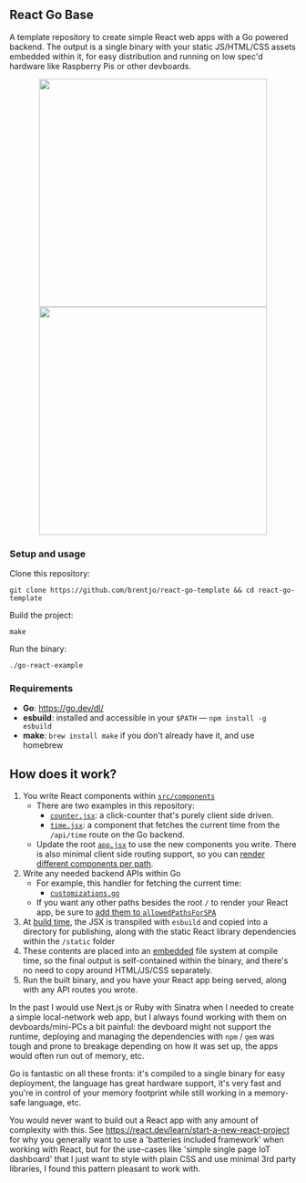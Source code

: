 ## React Go Base

A template repository to create simple React web apps with a Go powered backend. The output is a single binary with your static JS/HTML/CSS assets embedded within it, for easy distribution and running on low spec'd hardware like Raspberry Pis or other devboards.

<p align="center">
  <img src="https://github.com/brentjo/react-go-template/assets/6415223/0c4170ff-76c3-405a-ba95-613d3a3ce802" width="400px">
  <img src="https://github.com/brentjo/react-go-template/assets/6415223/2cbe910e-d715-45fe-a483-87d705383b84" width="400px">
</p>

### Setup and usage

Clone this repository:
```
git clone https://github.com/brentjo/react-go-template && cd react-go-template
```

Build the project:
```
make
```

Run the binary:
```
./go-react-example
```

### Requirements

- **Go**: https://go.dev/dl/
- **esbuild**: installed and accessible in your `$PATH` — `npm install -g esbuild`
- **make**: `brew install make` if you don't already have it, and use homebrew

## How does it work?
1. You write React components within [`src/components`](src/components)
    - There are two examples in this repository:
      - [`counter.jsx`](src/components/counter.jsx): a click-counter that's purely client side driven.
      - [`time.jsx`](src/components/time.jsx): a component that fetches the current time from the `/api/time` route on the Go backend.
    - Update the root [`app.jsx`](src/app.jsx) to use the new components you write. There is also minimal client side routing support, so you can [render different components per path](https://github.com/brentjo/react-go-template/blob/main/src/app.jsx#L25-L34).
2. Write any needed backend APIs within Go
    - For example, this handler for fetching the current time:
      - [`customizations.go`](https://github.com/brentjo/react-go-template/blob/main/customizations.go#L10-L11)
    - If you want any other paths besides the root `/` to render your React app, be sure to [add them to `allowedPathsForSPA`](https://github.com/brentjo/react-go-template/blob/main/customizations.go#L13-L14)
3. At [build time](https://github.com/brentjo/react-go-template/blob/1b4bef9c465cd39c071d65e95f64a74e723cc938/Makefile#L3-L7), the JSX is transpiled with `esbuild` and copied into a directory for publishing, along with the static React library dependencies within the `/static` folder
4. These contents are placed into an [embedded](https://pkg.go.dev/embed) file system at compile time, so the final output is self-contained within the binary, and there's no need to copy around HTML/JS/CSS separately.
5. Run the built binary, and you have your React app being served, along with any API routes you wrote.

In the past I would use Next.js or Ruby with Sinatra when I needed to create a simple local-network web app, but I always found working with them on devboards/mini-PCs a bit painful: the devboard might not support the runtime, deploying and managing the dependencies with `npm` / `gem` was tough and prone to breakage depending on how it was set up, the apps would often run out of memory, etc.

Go is fantastic on all these fronts: it's compiled to a single binary for easy deployment, the language has great hardware support, it's very fast and you're in control of your memory footprint while still working in a memory-safe language, etc.

You would never want to build out a React app with any amount of complexity with this. See https://react.dev/learn/start-a-new-react-project for why you generally want to use a 'batteries included framework' when working with React, but for the use-cases like 'simple single page IoT dashboard' that I just want to style with plain CSS and use minimal 3rd party libraries, I found this pattern pleasant to work with.
